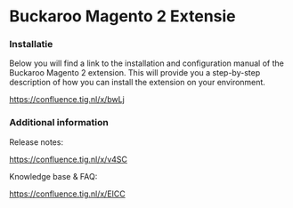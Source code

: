 # Buckaroo Magento 2 Extensie

### Installatie 

Below you will find a link to the installation and configuration manual of the Buckaroo Magento 2 extension. This will provide you a step-by-step description of how you can install the extension on your environment.

https://confluence.tig.nl/x/bwLj

### Additional information

Release notes:

https://confluence.tig.nl/x/v4SC

Knowledge base & FAQ:

https://confluence.tig.nl/x/EICC
